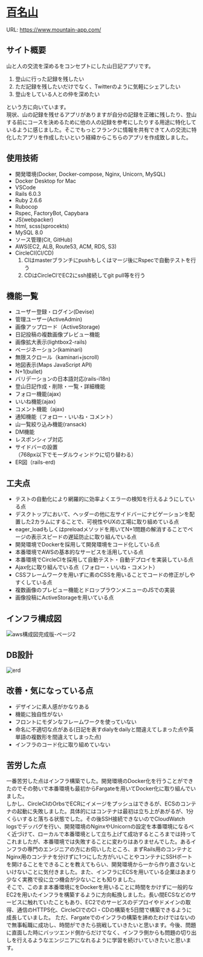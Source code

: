 # [百名山](https://www.mountain-app.com/)  

URL: https://www.mountain-app.com/

## サイト概要

山と人の交流を深めるをコンセプトにした山日記アプリです。

1. 登山に行った記録を残したい
2. ただ記録を残したいだけでなく、Twitterのように気軽にシェアしたい
3. 登山をしている人との仲を深めたい

という方に向いています。  
現状、山の記録を残せるアプリがありますが自分の記録を正確に残したり、登山する前にコースを決めるために他の人の記録を参考にしたりする用途に特化しているように感じました。そこでもっとフランクに情報を共有できて人の交流に特化したアプリを作成したいという経緯からこちらのアプリを作成致しました。

## 使用技術

- 開発環境(Docker, Docker-compose, Nginx, Unicorn, MySQL)
- Docker Desktop for Mac
- VSCode
- Rails 6.0.3
- Ruby 2.6.6
- Rubocop
- Rspec, FactoryBot, Capybara
- JS(webpacker)
- html, scss(sprocekts)
- MySQL 8.0
- ソース管理(Cit, GitHub)
- AWS(EC2, ALB, Route53, ACM, RDS, S3)
- CircleCI(CI/CD)
  1. CIはmasterブランチにpushもしくはマージ後にRspecで自動テストを行う
  2. CDはCircleCIでEC2にssh接続してgit pull等を行う

## 機能一覧

- ユーザー登録・ログイン(Devise)
- 管理ユーザー(ActiveAdmin)
- 画像アップロード（ActiveStorage)
- 日記投稿の複数画像プレビュー機能
- 画像拡大表示(lightbox2-rails)
- ページネーション(kaminari)
- 無限スクロール（kaminari+jscroll)
- 地図表示(Maps JavaScript API)
- N+1(bullet)
- バリデーションの日本語対応(rails-i18n)
- 登山日記作成・削除・一覧・詳細機能
- フォロー機能(ajax)
- いいね機能(ajax)
- コメント機能（ajax)
- 通知機能（フォロー・いいね・コメント）
- 山一覧絞り込み機能(ransack)
- DM機能
- レスポンシィブ対応
- サイドバーの設置  
  （768px以下でモーダルウィンドウに切り替わる）
- ER図（rails-erd)

## 工夫点

- テストの自動化により網羅的に効率よくエラーの検知を行えるようにしている点
- デスクトップにおいて、ヘッダーの他に左サイドバーにナビゲーションを配置した2カラムにすることで、可視性やUXの工場に取り組めている点
- eager_loadもしくはpreloadメソッドを用いてN+1問題の解消することでページの表示スピードの遅延防止に取り組んでいる点
- 開発環境でDockerを採用して開発環境をコード化している点
- 本番環境でAWSの基本的なサービスを活用している点
- 本番環境でCircleCIを採用して自動テスト・自動デプロイを実装している点
- Ajax化に取り組んでいる点（フォロー・いいね・コメント）
- CSSフレームワークを用いずに素のCSSを用いることでコードの修正がしやすくしている点
- 複数画像のプレビュー機能とドロップラウンメニューのJSでの実装
- 画像投稿にActiveStorageを用いている点

## インフラ構成図

![aws構成図完成版-ページ2](https://user-images.githubusercontent.com/56217789/100398945-2771e200-3094-11eb-94f6-ccd4ad2edee7.jpg)

## DB設計

![erd](https://user-images.githubusercontent.com/56217789/100409917-7b8abf80-30b0-11eb-96fb-ad817a95980a.jpeg)


## 改善・気になっている点

- デザインに素人感がかなりある
- 機能に独自性がない
- フロントにモダンなフレームワークを使っていない
- 命名に不適切な点がある(日記を表すdialyをdailyと間違えてしまった点や英単語の複数形を間違えてしまった点)
- インフラのコード化に取り組めていない

## 苦労した点

一番苦労した点はインフラ構築でした。開発環境のDocker化を行うことができたのでその勢いで本番環境も最初からFargateを用いてDocker化に取り組んでいました。  
しかし、CircleCIのOrbsでECRにイメージをプッシュはできるが、ECSのコンテナの起動に失敗しました。具体的にはコンテナは最初は立ち上があがるが、1分くらいすると落ちる状態でした。その後SSH接続できないのでCloudWatch logsでデッバグを行い、開発環境のNginxやUnicornの設定を本番環境になるべく近づけて、ローカルで本番環境として立ち上げて成功するところまでは持ってこれましたが、本番環境では失敗することに変わりはありませんでした。あるインフラの専門のエンジニアの方にお伺いしたところ、まずRails用のコンテナとNginx用のコンテナを分けずに1つにした方がいいことやコンテナにSSHポートを開けることをできることを教えてもらい、開発環境から一から作り直さないといけないことに気付きました。また、インフラにECSを用いている企業はあまり少なく実務で役に立つ機会が少ないことも知りました。  
そこで、このまま本番環境にをDockerを用いることに時間をかけずに一般的なEC2を用いたインフラを構築するように方向転換しました。長い間ECSなどのサービスに触れていたこともあり、EC2でのサービスのデプロイやドメインの取得、通信のHTTPS化、CircleCIでのCI・CDの構築を5日間で構築できるように成長していました。
ただ、Fargateでのインフラの構築を諦めたわけではないので無事転職に成功し、時間ができたら挑戦していきたいと思います。今後、問題に直面した時にバッツエンド側からだけでなく、インフラ側からも問題の切り出しを行えるようなエンジニアになれるように学習を続けいていきたいと思います。